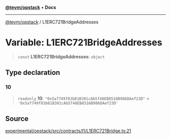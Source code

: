 [**@tevm/opstack**](../README.md) • **Docs**

***

[@tevm/opstack](../globals.md) / L1ERC721BridgeAddresses

# Variable: L1ERC721BridgeAddresses

> `const` **L1ERC721BridgeAddresses**: `object`

## Type declaration

### 10

> `readonly` **10**: `"0x5a7749f83b81B301cAb5f48EB8516B986DAef23D"` = `'0x5a7749f83b81B301cAb5f48EB8516B986DAef23D'`

## Source

[experimental/opstack/src/contracts/l1/L1ERC721Bridge.ts:21](https://github.com/evmts/tevm-monorepo/blob/main/experimental/opstack/src/contracts/l1/L1ERC721Bridge.ts#L21)
